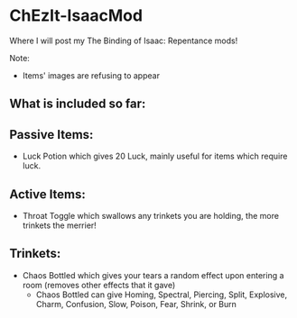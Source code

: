 # ChEzIt-IsaacMod
Where I will post my The Binding of Isaac: Repentance mods!

Note:
- Items' images are refusing to appear

What is included so far:
--

Passive Items:
-
- Luck Potion which gives 20 Luck, mainly useful for items which require luck.

Active Items:
-
- Throat Toggle which swallows any trinkets you are holding, the more trinkets the merrier!

Trinkets:
-
- Chaos Bottled which gives your tears a random effect upon entering a room (removes other effects that it gave)
  - Chaos Bottled can give Homing, Spectral, Piercing, Split, Explosive, Charm, Confusion, Slow, Poison, Fear, Shrink, or Burn
